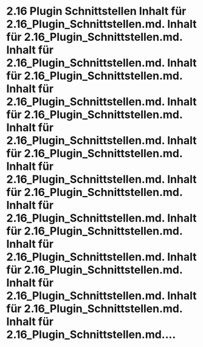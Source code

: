 # 2.16 Plugin Schnittstellen Inhalt für 2.16_Plugin_Schnittstellen.md. Inhalt für 2.16_Plugin_Schnittstellen.md. Inhalt für 2.16_Plugin_Schnittstellen.md. Inhalt für 2.16_Plugin_Schnittstellen.md. Inhalt für 2.16_Plugin_Schnittstellen.md. Inhalt für 2.16_Plugin_Schnittstellen.md. Inhalt für 2.16_Plugin_Schnittstellen.md. Inhalt für 2.16_Plugin_Schnittstellen.md. Inhalt für 2.16_Plugin_Schnittstellen.md. Inhalt für 2.16_Plugin_Schnittstellen.md. Inhalt für 2.16_Plugin_Schnittstellen.md. Inhalt für 2.16_Plugin_Schnittstellen.md. Inhalt für 2.16_Plugin_Schnittstellen.md. Inhalt für 2.16_Plugin_Schnittstellen.md. Inhalt für 2.16_Plugin_Schnittstellen.md. Inhalt für 2.16_Plugin_Schnittstellen.md. Inhalt für 2.16_Plugin_Schnittstellen.md....